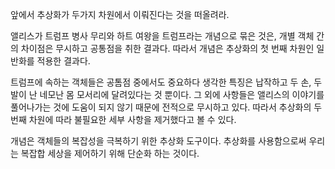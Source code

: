 앞에서 추상화가 두가지 차원에서 이뤄진다는 것을 떠올려라.

앨리스가 트럼프 병사 무리와 하트 여왕을 트럼프라는 개념으로 묶은 것은, 
개별 객체 간의 차이점은 무시하고 공통점을 취한 결과다.
따라서 개념은 추상화의 첫 번째 차원인 일반화를 적용한 결과다.

트럼프에 속하는 객체들은 공톰점 중에서도 중요하다 생각한 특징은 납작하고 두 손, 두 발이 난 네모난 몸 모서리에 달려있다는 것 뿐이다. 그 외에 사항들은 앨리스의 이야기를 풀어나가는 것에 도움이 되지 않기 때문에 전적으로 무시하고 있다.
따라서 추상화의 두 번째 차원에 따라 불필요한 세부 사항을 제거했다고 볼 수 있다.

개념은 객체들의 복잡성을 극복하기 위한 추상화 도구이다.
추상화를 사용함으로써 우리는 복잡합 세상을 제어하기 위해 단순화 하는 것이다.